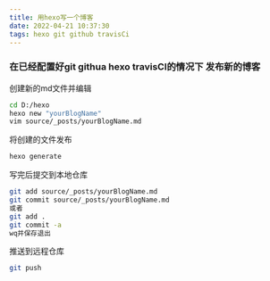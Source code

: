 ```yaml
---
title: 用hexo写一个博客
date: 2022-04-21 10:37:30
tags: hexo git github travisCi
---
```

### 在已经配置好git githua hexo travisCI的情况下 发布新的博客
创建新的md文件并编辑
```bash
cd D:/hexo
hexo new "yourBlogName"
vim source/_posts/yourBlogName.md
```
将创建的文件发布
```bash
hexo generate
```

写完后提交到本地仓库
```bash
git add source/_posts/yourBlogName.md
git commit source/_posts/yourBlogName.md
或者
git add .
git commit -a
wq并保存退出
```

推送到远程仓库
```bash
git push
```

